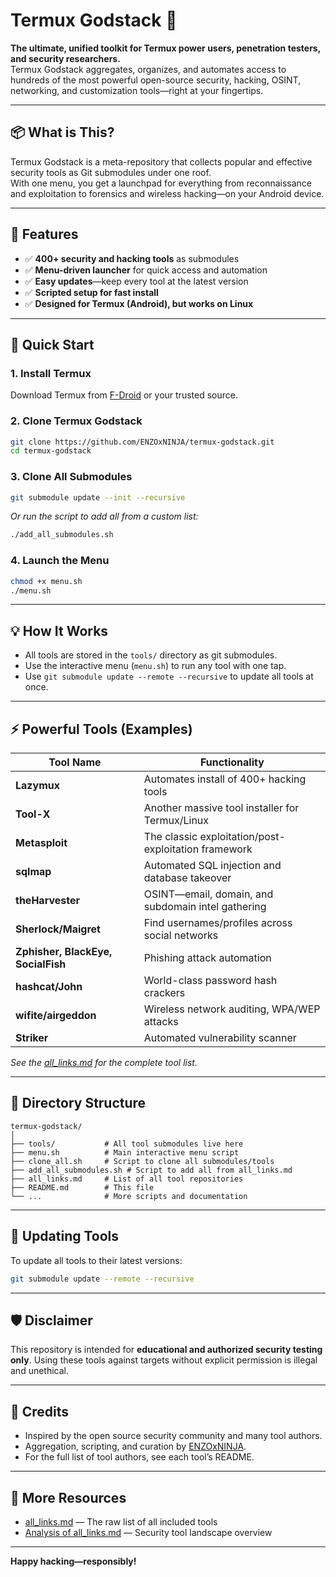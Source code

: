 # Termux Godstack 🚀

**The ultimate, unified toolkit for Termux power users, penetration testers, and security researchers.**  
Termux Godstack aggregates, organizes, and automates access to hundreds of the most powerful open-source security, hacking, OSINT, networking, and customization tools—right at your fingertips.

---

## 📦 What is This?

Termux Godstack is a meta-repository that collects popular and effective security tools as Git submodules under one roof.  
With one menu, you get a launchpad for everything from reconnaissance and exploitation to forensics and wireless hacking—on your Android device.

---

## 🧰 Features

- ✅ **400+ security and hacking tools** as submodules
- ✅ **Menu-driven launcher** for quick access and automation
- ✅ **Easy updates**—keep every tool at the latest version
- ✅ **Scripted setup for fast install**
- ✅ **Designed for Termux (Android), but works on Linux**

---

## 🚀 Quick Start

### 1. Install Termux

Download Termux from [F-Droid](https://f-droid.org/packages/com.termux/) or your trusted source.

### 2. Clone Termux Godstack

```bash
git clone https://github.com/ENZOxNINJA/termux-godstack.git
cd termux-godstack
```

### 3. Clone All Submodules

```bash
git submodule update --init --recursive
```
*Or run the script to add all from a custom list:*
```bash
./add_all_submodules.sh
```

### 4. Launch the Menu

```bash
chmod +x menu.sh
./menu.sh
```

---

## 💡 How It Works

- All tools are stored in the `tools/` directory as git submodules.
- Use the interactive menu (`menu.sh`) to run any tool with one tap.
- Use `git submodule update --remote --recursive` to update all tools at once.

---

## ⚡️ Powerful Tools (Examples)

| Tool Name           | Functionality                                               |
|---------------------|------------------------------------------------------------|
| **Lazymux**         | Automates install of 400+ hacking tools                    |
| **Tool-X**          | Another massive tool installer for Termux/Linux            |
| **Metasploit**      | The classic exploitation/post-exploitation framework       |
| **sqlmap**          | Automated SQL injection and database takeover              |
| **theHarvester**    | OSINT—email, domain, and subdomain intel gathering         |
| **Sherlock/Maigret**| Find usernames/profiles across social networks             |
| **Zphisher, BlackEye, SocialFish** | Phishing attack automation                  |
| **hashcat/John**    | World-class password hash crackers                         |
| **wifite/airgeddon**| Wireless network auditing, WPA/WEP attacks                 |
| **Striker**         | Automated vulnerability scanner                            |

*See the [all_links.md](all_links.md) for the complete tool list.*

---

## 📂 Directory Structure

```
termux-godstack/
│
├── tools/           # All tool submodules live here
├── menu.sh          # Main interactive menu script
├── clone_all.sh     # Script to clone all submodules/tools
├── add_all_submodules.sh # Script to add all from all_links.md
├── all_links.md     # List of all tool repositories
├── README.md        # This file
└── ...              # More scripts and documentation
```

---

## 🔄 Updating Tools

To update all tools to their latest versions:
```bash
git submodule update --remote --recursive
```

---

## 🛡️ Disclaimer

This repository is intended for **educational and authorized security testing only**.
Using these tools against targets without explicit permission is illegal and unethical.

---

## 🙏 Credits

- Inspired by the open source security community and many tool authors.
- Aggregation, scripting, and curation by [ENZOxNINJA](https://github.com/ENZOxNINJA).
- For the full list of tool authors, see each tool’s README.

---

## 📖 More Resources

- [all_links.md](all_links.md) — The raw list of all included tools
- [Analysis of all_links.md](Analysis_of_all_links.md) — Security tool landscape overview

---
**Happy hacking—responsibly!**